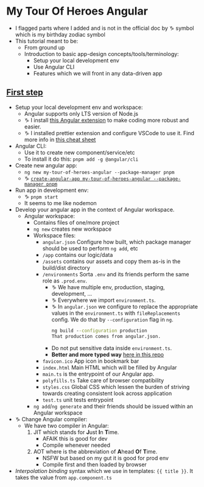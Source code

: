 # My Tour Of Heroes Angular

- I flagged parts where I added and is not in the official doc by :capricorn: symbol which is my birthday zodiac symbol
- This tutorial meant to be:
  - From ground up
  - Introduction to basic app-design concepts/tools/terminology:
    - Setup your local development env
    - Use Angular CLI
    - Features which we will front in any data-driven app

## [First step](https://angular.io/tutorial/toh-pt0)

- Setup your local development env and workspace:
  - Angular supports only LTS version of Node.js
  - :capricorn: I install [this Angular extension](https://marketplace.visualstudio.com/items?itemName=Angular.ng-template) to make coding more robust and easier.
  - :capricorn: I installed prettier extension and configure VSCode to use it. Find more info in [this cheat sheet](https://cheatography.com/nodejsdeveloperskh/cheat-sheets/prettierrc/)
- Angular CLI:
  - Use it to create new component/service/etc
  - To install it do this: `pnpm add -g @angular/cli`
- Create new angular app:
  - `ng new my-tour-of-heroes-angular --package-manager pnpm`
  - :capricorn: [`create-angular-app my-tour-of-heroes-angular --package-manager pnpm`](https://github.com/kasir-barati/the-pragmatic-programmer/blob/main/customize-your-dev-env/create-angular-app.md)
- Run app in development env:
  - :capricorn: `pnpm start`
  - It seems to me like nodemon
- Develop your angular app in the context of Angular workspace.
  - Angular workspace:
    - Contains files of one/more project
    - `ng new` creates new workspace
    - Workspace files:
      - `angular.json` Configure how built, which package manager should be used to perform `ng add`, etc
      - `/app` contains our logic/data
      - `/assets` contains our assets and copy them as-is in the build/dist directory
      - `/environments` Sorta `.env` and its friends perform the same role as `.prod.env`.
        - :capricorn: We have multiple env, production, staging, development, ...
        - :capricorn: Everywhere we import `environment.ts`.
        - :capricorn: In `angular.json` we configure to replace the appropriate values in the `environment.ts` with `fileReplacements` config. We do that by `--configuration` flag in `ng`.
          ```cmd
          ng build --configuration production
          That production comes from angular.json.
          ```
        - Do not put sensitive data inside `environment.ts`.
        - **Better and more typed way** [here in this repo](https://github.com/kasir-barati/task-tracker-traversy-media/tree/dev/src/environments)
      - `favicon.ico` App icon in bookmark bar
      - `index.html` Main HTML which will be filled by Angular
      - `main.ts` is the entrypoint of our Angular app.
      - `polyfills.ts` Take care of browser compatibility
      - `styles.css` Global CSS which lessen the burden of striving towards creating consistent look across application
      - `test.ts` unit tests entrypoint
    - `ng add`/`ng generate` and their friends should be issued within an Angular workspace
- :capricorn: Change Angular compiler:
  - We have two compiler in Angular:
    1. JIT which stands for **J**ust **I**n **T**ime.
       - AFAIK this is good for dev
       - Compile whenever needed
    2. AOT where is the abbreviation of **A**head **O**f **T**ime.
       - NSFW but based on my gut it is good for prod env
       - Compile first and then loaded by browser
- _Interpolation binding_ syntax which we use in templates: `{{ title }}`. It takes the value from `app.component.ts`
